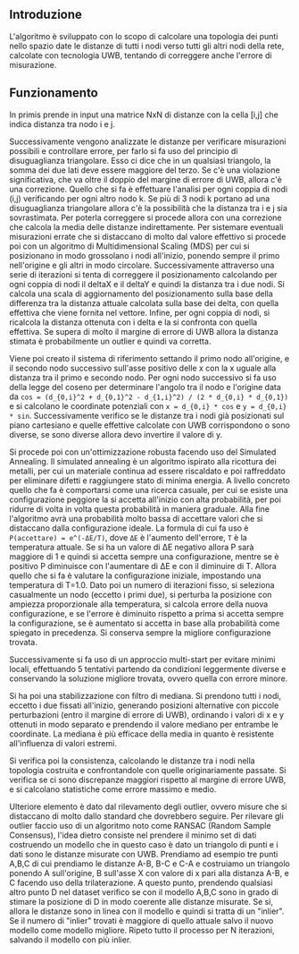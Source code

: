 ## Introduzione
L'algoritmo è sviluppato con lo scopo di calcolare una topologia dei punti nello spazio date le distanze di tutti i nodi verso tutti gli altri nodi della rete, calcolate con tecnologia UWB, tentando di correggere anche l'errore di misurazione.

## Funzionamento
In primis prende in input una matrice NxN di distanze con la cella [i,j] che indica distanza tra nodo i e j.

Successivamente vengono analizzate le distanze per verificare misurazioni possibili e controllare errore, per farlo si fa uso del principio di disuguaglianza triangolare. Esso ci dice che in un qualsiasi triangolo, la somma dei due lati deve essere maggiore del terzo. Se c'è una violazione significativa, che va oltre il doppio del margine di errore di UWB, allora c'è una correzione. Quello che si fa è effettuare l'analisi per ogni coppia di nodi (i,j) verificando per ogni altro nodo k. Se più di 3 nodi k portano ad una disuguaglianza triangolare allora c'è la possibilità che la distanza tra i e j sia sovrastimata. Per poterla correggere si procede allora con una correzione che calcola la media delle distanze indirettamente.
Per sistemare eventuali misurazioni errate che si distaccano di molto dal valore effettivo si procede poi con un algoritmo di Multidimensional Scaling (MDS) per cui si posizionano in modo grossolano i nodi all'inizio, ponendo sempre il primo nell'origine e gli altri in modo circolare. Successivamente attraverso una serie di iterazioni si tenta di correggere il posizionamento calcolando per ogni coppia di nodi il deltaX e il deltaY e quindi la distanza tra i due nodi. Si calcola una scala di aggiornamento del posizionamento sulla base della differenza tra la distanza attuale calcolata sulla base dei delta, con quella effettiva che viene fornita nel vettore.
Infine, per ogni coppia di nodi, si ricalcola la distanza ottenuta con i delta e la si confronta con quella effettiva. Se supera di molto il margine di errore di UWB allora la distanza stimata è probabilmente un outlier e quindi va corretta.

Viene poi creato il sistema di riferimento settando il primo nodo all'origine, e il secondo nodo successivo sull'asse positivo delle x con la x uguale alla distanza tra il primo e secondo nodo.
Per ogni nodo successivo si fa uso della legge del coseno per determinare l'angolo tra il nodo e l'origine data da `cos = (d_{0,i}^2 + d_{0,1}^2 - d_{1,i}^2) / (2 * d_{0,i} * d_{0,1})` e si calcolano le coordinate potenziali con `x = d_{0,i} * cos` e `y = d_{0,i} * sin`. Successivamente verifico se le distanze tra i nodi già posizionati sul piano cartesiano e quelle effettive calcolate con UWB corrispondono o sono diverse, se sono diverse allora devo invertire il valore di y.

Si procede poi con un'ottimizzazione robusta facendo uso del Simulated Annealing. 
Il simulated annealing è un algoritmo ispirato alla ricottura dei metalli, per cui un materiale continua ad essere riscaldato e poi raffreddato per eliminare difetti e raggiungere stato di minima energia. A livello concreto quello che fa è comportarsi come una ricerca casuale, per cui se esiste una configurazione peggiore la si accetta all'inizio con alta probabilità, per poi ridurre di volta in volta questa probabilità in maniera graduale. Alla fine l'algoritmo avrà una probabilità molto bassa di accettare valori che si distaccano dalla configurazione ideale.
La formula di cui fa uso è `P(accettare) = e^(-ΔE/T)`, dove `ΔE` è l'aumento dell'errore, `T` è la temperatura attuale. Se si ha un valore di ΔE negativo allora P sarà maggiore di 1 e quindi si accetta sempre una configurazione, mentre se è positivo P diminuisce con l'aumentare di ΔE e con il diminuire di T.
Allora quello che si fa è valutare la configurazione iniziale, impostando una temperatura di T=1.0. Dato poi un numero di iterazioni fisso, si seleziona casualmente un nodo (eccetto i primi due), si perturba la posizione con ampiezza proporzionale alla temperatura, si calcola errore della nuova configurazione, e se l'errore è diminuito rispetto a prima si accetta sempre la configurazione, se è aumentato si accetta in base alla probabilità come spiegato in precedenza. Si conserva sempre la migliore configurazione trovata.

Successivamente si fa uso di un approccio multi-start per evitare minimi locali, effettuando 5 tentativi partendo da condizioni leggermente diverse e conservando la soluzione migliore trovata, ovvero quella con errore minore.

Si ha poi una stabilizzazione con filtro di mediana. Si prendono tutti i nodi, eccetto i due fissati all'inizio, generando posizioni alternative con piccole perturbazioni (entro il margine di errore di UWB), ordinando i valori di x e y ottenuti in modo separato e prendendo il valore mediano per entrambe le coordinate. La mediana è più efficace della media in quanto è resistente all'influenza di valori estremi.

Si verifica poi la consistenza, calcolando le distanze tra i nodi nella topologia costruita e confrontandole con quelle originariamente passate. Si verifica se ci sono discrepanze maggiori rispetto al margine di errore UWB, e si calcolano statistiche come errore massimo e medio.

Ulteriore elemento è dato dal rilevamento degli outlier, ovvero misure che si distaccano di molto dallo standard che dovrebbero seguire. Per rilevare gli outlier faccio uso di un algoritmo noto come RANSAC (Random Sample Consensus), l'idea dietro consiste nel prendere il minimo set di dati costruendo un modello che in questo caso è dato un triangolo di punti e i dati sono le distanze misurate con UWB. Prendiamo ad esempio tre punti A,B,C di cui prendiamo le distanze A-B, B-C e C-A e costruiamo un triangolo ponendo A sull'origine, B sull'asse X con valore di x pari alla distanza A-B, e C facendo uso della trilaterazione. A questo punto, prendendo qualsiasi altro punto D nel dataset verifico se con il modello A,B,C sono in grado di stimare la posizione di D in modo coerente alle distanze misurate. Se si, allora le distanze sono in linea con il modello e quindi si tratta di un "inlier". Se il numero di "inlier" trovati è maggiore di quello attuale salvo il nuovo modello come modello migliore. Ripeto tutto il processo per N iterazioni, salvando il modello con più inlier.




